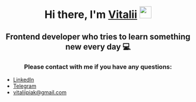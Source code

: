 <h1 align="center">Hi there, I'm <a href="https://piakasso.github.io/cv" target="_blank">Vitalii</a> 
<img src="https://github.com/blackcater/blackcater/raw/main/images/Hi.gif" height="32"/></h1>
<h2 align="center">Frontend developer who tries to learn something new every day 💻</h2>
<h3 align="center">Please contact with me if you have any questions:</h3>
<ul style="text-decoration:none">
  <li><a href="https://www.linkedin.com/in/piakasso" target="_blank">LinkedIn</a> </li>
  <li><a href="https://t.me/piakasso" target="_blank">Telegram</li>
      <li><a href="mailto:vitaliipiak@gmail.com" target="_blank">vitaliipiak@gmail.com</li>
</ul>




<!--
**Piakasso/Piakasso** is a ✨ _special_ ✨ repository because its `README.md` (this file) appears on your GitHub profile.

Here are some ideas to get you started:

- 🔭 I’m currently working on ...
- 🌱 I’m currently learning ...
- 👯 I’m looking to collaborate on ...
- 🤔 I’m looking for help with ...
- 💬 Ask me about ...
- 📫 How to reach me: ...
- 😄 Pronouns: ...
- ⚡ Fun fact: ...
-->
